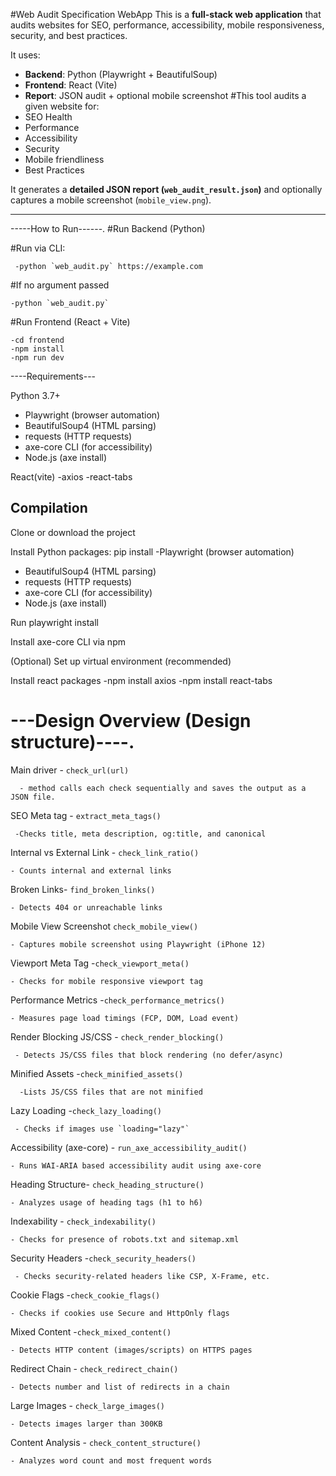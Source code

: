  #Web Audit Specification WebApp
This is a **full-stack web application** that audits websites for SEO, performance, accessibility, mobile responsiveness, security, and best practices.


It uses:
- **Backend**: Python (Playwright + BeautifulSoup)
- **Frontend**: React (Vite)
- **Report**: JSON audit + optional mobile screenshot
#This tool audits a given website for:
- SEO Health
- Performance
- Accessibility
- Security
- Mobile friendliness
- Best Practices

It generates a **detailed JSON report (`web_audit_result.json`)** and optionally captures a mobile screenshot (`mobile_view.png`).

------------------------------

-----How to Run------.
#Run Backend (Python)

   #Run via CLI:
   
     -python `web_audit.py` https://example.com
  
  #If no argument passed
  
    -python `web_audit.py`
#Run Frontend (React + Vite)

    -cd frontend
    -npm install
    -npm run dev



----Requirements---

Python 3.7+  
- Playwright (browser automation)  
- BeautifulSoup4 (HTML parsing)  
- requests (HTTP requests)  
- axe-core CLI (for accessibility)  
- Node.js (axe install)

React(vite)
  -axios
  -react-tabs


## Compilation 
 Clone or download the project

Install Python packages: 
pip install  -Playwright (browser automation)  
- BeautifulSoup4 (HTML parsing)  
- requests (HTTP requests)  
- axe-core CLI (for accessibility)  
- Node.js (axe install)

 Run playwright install

 Install axe-core CLI via npm

(Optional) Set up virtual environment (recommended)

Install react packages
  -npm install axios 
  -npm install  react-tabs
# ---Design Overview (Design structure)----.

 
 Main driver - `check_url(url)`
 
      - method calls each check sequentially and saves the output as a JSON file.

 SEO  Meta tag - `extract_meta_tags()`
 
     -Checks title, meta description, og:title, and canonical 

  Internal vs External Link - `check_link_ratio()`  
  
    - Counts internal and external links  
    
Broken Links- `find_broken_links()`   

    - Detects 404 or unreachable links 
    
Mobile View Screenshot `check_mobile_view()`   

    - Captures mobile screenshot using Playwright (iPhone 12)

Viewport Meta Tag -`check_viewport_meta()`        

    - Checks for mobile responsive viewport tag     

Performance Metrics -`check_performance_metrics()`   

    - Measures page load timings (FCP, DOM, Load event)  


  Render Blocking JS/CSS - `check_render_blocking()` 
  
     - Detects JS/CSS files that block rendering (no defer/async)

  
 Minified Assets -`check_minified_assets()` 
 
      -Lists JS/CSS files that are not minified      

  
 Lazy Loading -`check_lazy_loading()`   
 
     - Checks if images use `loading="lazy"`     


Accessibility (axe-core) - `run_axe_accessibility_audit()`  

    - Runs WAI-ARIA based accessibility audit using axe-core

Heading Structure- `check_heading_structure()`      

    - Analyzes usage of heading tags (h1 to h6)  

Indexability - `check_indexability()`         

    - Checks for presence of robots.txt and sitemap.xml

 Security Headers -`check_security_headers()`       
 
     - Checks security-related headers like CSP, X-Frame, etc.

Cookie Flags -`check_cookie_flags()`           

    - Checks if cookies use Secure and HttpOnly flags   

Mixed Content -`check_mixed_content()`  

    - Detects HTTP content (images/scripts) on HTTPS pages 

Redirect Chain  - `check_redirect_chain()` 

    - Detects number and list of redirects in a chain  


Large Images - `check_large_images()`        

    - Detects images larger than 300KB    

Content Analysis - `check_content_structure()`     

    - Analyzes word count and most frequent words    
